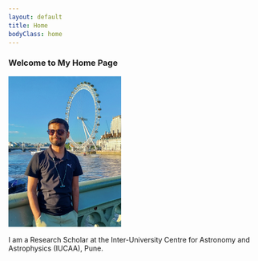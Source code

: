 ```yaml
---
layout: default
title: Home
bodyClass: home
---
```


### Welcome to My Home Page

<img src="./Profile_picture.jpg" alt="Profile Picture" width="225" height="300">

I am a Research Scholar at the Inter-University Centre for Astronomy and Astrophysics (IUCAA), Pune.
